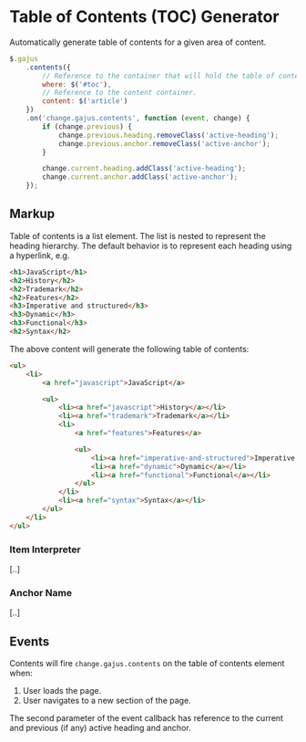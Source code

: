 # Table of Contents (TOC) Generator

Automatically generate table of contents for a given area of content.

```js
$.gajus
    .contents({
        // Reference to the container that will hold the table of contents.
        where: $('#toc'),
        // Reference to the content container.
        content: $('article')
    })
    .on('change.gajus.contents', function (event, change) {
        if (change.previous) {
            change.previous.heading.removeClass('active-heading');
            change.previous.anchor.removeClass('active-anchor');
        }

        change.current.heading.addClass('active-heading');
        change.current.anchor.addClass('active-anchor');
    });
```

## Markup

Table of contents is a list element. The list is nested to represent the heading hierarchy. The default behavior is to represent each heading using a hyperlink, e.g.

```html
<h1>JavaScript</h1>
<h2>History</h2>
<h2>Trademark</h2>
<h2>Features</h2>
<h3>Imperative and structured</h3>
<h3>Dynamic</h3>
<h3>Functional</h3>
<h2>Syntax</h2>
```

The above content will generate the following table of contents:

```html
<ul>
    <li>
        <a href="javascript">JavaScript</a>

        <ul>
            <li><a href="javascript">History</a></li>
            <li><a href="trademark">Trademark</a></li>
            <li>
                <a href="features">Features</a>

                <ul>
                    <li><a href="imperative-and-structured">Imperative and structured</a></li>
                    <li><a href="dynamic">Dynamic</a></li>
                    <li><a href="functional">Functional</a></li>
                </ul>
            </li>
            <li><a href="syntax">Syntax</a></li>
        </ul>
    </li>
</ul>
```

### Item Interpreter

[..]

### Anchor Name

[..]

## Events

Contents will fire `change.gajus.contents` on the table of contents element when:

1. User loads the page.
2. User navigates to a new section of the page.

The second parameter of the event callback has reference to the current and previous (if any) active heading and anchor.
